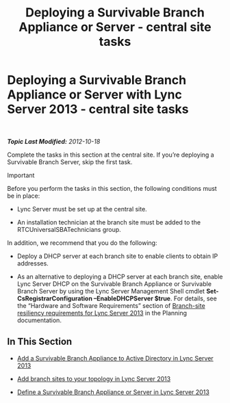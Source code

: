 ﻿---
title: 'Deploying a Survivable Branch Appliance or Server - central site tasks'
TOCTitle: Deploying a Survivable Branch Appliance or Server - central site tasks
ms:assetid: 0f631a36-fc2e-41cd-8a0d-f27e84f4a89e
ms:mtpsurl: https://technet.microsoft.com/en-us/library/Gg398189(v=OCS.15)
ms:contentKeyID: 48183422
ms.date: 07/23/2014
mtps_version: v=OCS.15
---

<div data-xmlns="http://www.w3.org/1999/xhtml">

<div class="topic" data-xmlns="http://www.w3.org/1999/xhtml" data-msxsl="urn:schemas-microsoft-com:xslt" data-cs="http://msdn.microsoft.com/en-us/">

<div data-asp="http://msdn2.microsoft.com/asp">

# Deploying a Survivable Branch Appliance or Server with Lync Server 2013 - central site tasks

</div>

<div id="mainSection">

<div id="mainBody">

<span> </span>

_**Topic Last Modified:** 2012-10-18_

Complete the tasks in this section at the central site. If you’re deploying a Survivable Branch Server, skip the first task.

<div class="alert">


> [!IMPORTANT]
> Before you perform the tasks in this section, the following conditions must be in place: 
> <UL>
> <LI>
> <P>Lync Server must be set up at the central site.</P>
> <LI>
> <P>An installation technician at the branch site must be added to the RTCUniversalSBATechnicians group.</P></LI></UL>In addition, we recommend that you do the following: 
> <UL>
> <LI>
> <P>Deploy a DHCP server at each branch site to enable clients to obtain IP addresses.</P>
> <LI>
> <P>As an alternative to deploying a DHCP server at each branch site, enable Lync Server DHCP on the Survivable Branch Appliance or Survivable Branch Server by using the Lync Server Management Shell cmdlet <STRONG>Set-CsRegistrarConfiguration –EnableDHCPServer $true</STRONG>. For details, see the “Hardware and Software Requirements” section of <A href="lync-server-2013-branch-site-resiliency-requirements.md">Branch-site resiliency requirements for Lync Server 2013</A> in the Planning documentation.</P></LI></UL>



</div>

<div>

## In This Section

  - [Add a Survivable Branch Appliance to Active Directory in Lync Server 2013](lync-server-2013-add-a-survivable-branch-appliance-to-active-directory.md)

  - [Add branch sites to your topology in Lync Server 2013](lync-server-2013-add-branch-sites-to-your-topology.md)

  - [Define a Survivable Branch Appliance or Server in Lync Server 2013](lync-server-2013-define-a-survivable-branch-appliance-or-server.md)

</div>

</div>

<span> </span>

</div>

</div>

</div>

